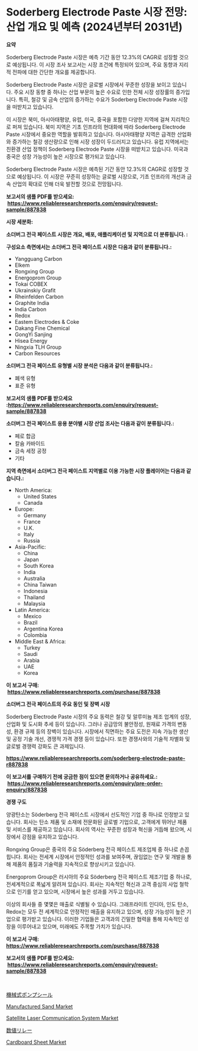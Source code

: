 <p><h1>Soderberg Electrode Paste 시장 전망: 산업 개요 및 예측 (2024년부터 2031년)</h1></p><p><strong>요약</strong></p>
<p><p>Soderberg Electrode Paste 시장은 예측 기간 동안 12.3%의 CAGR로 성장할 것으로 예상됩니다. 이 시장 조사 보고서는 시장 조건에 특정되어 있으며, 주요 동향과 지리적 전파에 대한 간단한 개요를 제공합니다.</p><p>Soderberg Electrode Paste 시장은 글로벌 시장에서 꾸준한 성장을 보이고 있습니다. 주요 시장 동향 중 하나는 산업 부문의 높은 수요로 인한 전체 시장 성장률의 증가입니다. 특히, 철강 및 금속 산업의 증가하는 수요가 Soderberg Electrode Paste 시장을 떠받치고 있습니다.</p><p>이 시장은 북미, 아시아태평양, 유럽, 미국, 중국을 포함한 다양한 지역에 걸쳐 지리적으로 퍼져 있습니다. 북미 지역은 기초 인프라의 현대화에 따라 Soderberg Electrode Paste 시장에서 중요한 역할을 발휘하고 있습니다. 아시아태평양 지역은 급격한 산업화와 증가하는 철강 생산량으로 인해 시장 성장이 두드러지고 있습니다. 유럽 지역에서는 친환경 산업 정책이 Soderberg Electrode Paste 시장을 떠받치고 있습니다. 미국과 중국은 성장 가능성이 높은 시장으로 평가되고 있습니다.</p><p>Soderberg Electrode Paste 시장은 예측된 기간 동안 12.3%의 CAGR로 성장할 것으로 예상됩니다. 이 시장은 꾸준히 성장하는 글로벌 시장으로, 기초 인프라의 개선과 금속 산업의 확대로 인해 더욱 발전할 것으로 전망됩니다.</p></p>
<p><strong>보고서의 샘플 PDF를 받으세요: &nbsp;<a href="https://www.reliableresearchreports.com/enquiry/request-sample/887838">https://www.reliableresearchreports.com/enquiry/request-sample/887838</a></strong></p>
<p><strong>시장 세분화:</strong></p>
<p><strong> 소더버그 전극 페이스트 시장은 개요, 배포, 애플리케이션 및 지역으로 더 분류됩니다. :</strong></p>
<p><strong>구성요소 측면에서는 소더버그 전극 페이스트 시장은 다음과 같이 분류됩니다.:</strong></p>
<p><ul><li>Yangguang Carbon</li><li>Elkem</li><li>Rongxing Group</li><li>Energoprom Group</li><li>Tokai COBEX</li><li>Ukrainskiy Grafit</li><li>Rheinfelden Carbon</li><li>Graphite India</li><li>India Carbon</li><li>Redox</li><li>Eastem Electrodes & Coke</li><li>Dakang Fine Chemical</li><li>GongYi Sanjing</li><li>Hisea Energy</li><li>Ningxia TLH Group</li><li>Carbon Resources</li></ul></p>
<p><strong> 소더버그 전극 페이스트 유형별 시장 분석은 다음과 같이 분류됩니다.:</strong></p>
<p><ul><li>폐색 유형</li><li>표준 유형</li></ul></p>
<p><strong>보고서의 샘플 PDF를 받으세요 :<a href="https://www.reliableresearchreports.com/enquiry/request-sample/887838">https://www.reliableresearchreports.com/enquiry/request-sample/887838</a></strong></p>
<p><strong> 소더버그 전극 페이스트 응용 분야별 시장 산업 조사는 다음과 같이 분류됩니다.:</strong></p>
<p><ul><li>페로 합금</li><li>칼슘 카바이드</li><li>금속 세정 공정</li><li>기타</li></ul></p>
<p><strong>지역 측면에서 소더버그 전극 페이스트 지역별로 이용 가능한 시장 플레이어는 다음과 같습니다.:</strong></p>
<p><ul>
    <li>
        North America:
        <ul>
            <li>United States</li>
            <li>Canada</li>
        </ul>
    </li>
    <li>
        Europe:
        <ul>
            <li>Germany</li>
            <li>France</li>
            <li>U.K.</li>
            <li>Italy</li>
            <li>Russia</li>
        </ul>
    </li>
    <li>
        Asia-Pacific:
        <ul>
            <li>China</li>
            <li>Japan</li>
            <li>South Korea</li>
            <li>India</li>
            <li>Australia</li>
            <li>China Taiwan</li>
            <li>Indonesia</li>
            <li>Thailand</li>
            <li>Malaysia</li>
        </ul>
    </li>
    <li>
        Latin America:
        <ul>
            <li>Mexico</li>
            <li>Brazil</li>
            <li>Argentina Korea</li>
            <li>Colombia</li>
        </ul>
    </li>
    <li>
        Middle East & Africa:
        <ul>
            <li>Turkey</li>
            <li>Saudi</li>
            <li>Arabia</li>
            <li>UAE</li>
            <li>Korea</li>
        </ul>
    </li>
    </ul></p>
<p><strong>이 보고서 구매: &nbsp;<a href="https://www.reliableresearchreports.com/purchase/887838">https://www.reliableresearchreports.com/purchase/887838</a></strong></p>
<p><strong>소더버그 전극 페이스트의 주요 동인 및 장벽 시장</strong></p>
<p><p>Soderberg Electrode Paste 시장의 주요 동력은 철강 및 알루미늄 제조 업계의 성장, 산업화 및 도시화 추세 등이 있습니다. 그러나 공급망의 불안정성, 원재료 가격의 변동성, 환경 규제 등의 장벽이 있습니다. 시장에서 직면하는 주요 도전은 지속 가능한 생산 및 공정 기술 개선, 경쟁적 가격 경쟁 등이 있습니다. 또한 경쟁사와의 기술적 차별화 및 글로벌 경쟁력 강화도 큰 과제입니다.</p></p>
<p><strong><a href="https://www.reliableresearchreports.com/soderberg-electrode-paste-r887838">https://www.reliableresearchreports.com/soderberg-electrode-paste-r887838</a></strong></p>
<p><strong>이 보고서를 구매하기 전에 궁금한 점이 있으면 문의하거나 공유하세요.: &nbsp;<a href="https://www.reliableresearchreports.com/enquiry/pre-order-enquiry/887838">https://www.reliableresearchreports.com/enquiry/pre-order-enquiry/887838</a></strong></p>
<p><strong>경쟁 구도</strong></p>
<p><p>양광탄소는 Söderberg 전극 페이스트 시장에서 선도적인 기업 중 하나로 인정받고 있습니다. 회사는 탄소 제품 및 소재에 전문화된 글로벌 기업으로, 고객에게 뛰어난 제품 및 서비스를 제공하고 있습니다. 회사의 역사는 꾸준한 성장과 혁신을 거듭해 왔으며, 시장에서 강점을 유지하고 있습니다.</p><p>Rongxing Group은 중국의 주요 Söderberg 전극 페이스트 제조업체 중 하나로 손꼽힙니다. 회사는 전세계 시장에서 안정적인 성과를 보여주며, 끊임없는 연구 및 개발을 통해 제품의 품질과 기술력을 지속적으로 향상시키고 있습니다.</p><p>Energoprom Group은 러시아의 주요 Söderberg 전극 페이스트 제조기업 중 하나로, 전세계적으로 폭넓게 알려져 있습니다. 회사는 지속적인 혁신과 고객 중심의 사업 철학으로 인기를 얻고 있으며, 시장에서 높은 성과를 거두고 있습니다.</p><p>이상의 회사들 중 몇몇은 매출로 식별될 수 있습니다. 그래프라이트 인디아, 인도 탄소, Redox는 모두 전 세계적으로 안정적인 매출을 유지하고 있으며, 성장 가능성이 높은 기업으로 평가받고 있습니다. 이러한 기업들은 고객과의 긴밀한 협력을 통해 지속적인 성장을 이루어내고 있으며, 미래에도 주목할 가치가 있습니다.</p></p>
<p><strong>이 보고서 구매: &nbsp; <a href="https://www.reliableresearchreports.com/purchase/887838">https://www.reliableresearchreports.com/purchase/887838</a></strong></p>
<p><strong>보고서의 샘플 PDF를 받으세요: &nbsp;<a href="https://www.reliableresearchreports.com/enquiry/request-sample/887838">https://www.reliableresearchreports.com/enquiry/request-sample/887838</a></strong><strong></strong></p>
<p>&nbsp;</p>
<p><p><a href="https://github.com/joaejkdzgyljvo6/Market-Research-Report-List-1/blob/main/619530820469.md">機械式ポンプシール</a></p><p><a href="https://issuu.com/reportprime-2/docs/manufactured-sand-market-size-2030.pptx">Manufactured Sand Market</a></p><p><a href="https://github.com/lylyparadise/Market-Research-Report-List-2/blob/main/satellite-laser-communication-system-market.md">Satellite Laser Communication System Market</a></p><p><a href="https://github.com/NashBeahan2023/Market-Research-Report-List-1/blob/main/479227020470.md">数値リレー</a></p><p><a href="https://issuu.com/reportprime-2/docs/cardboard-sheet-market-size-2030.pptx">Cardboard Sheet Market</a></p></p>